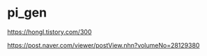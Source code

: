 # pi_gen
https://hongl.tistory.com/300

https://post.naver.com/viewer/postView.nhn?volumeNo=28129380
